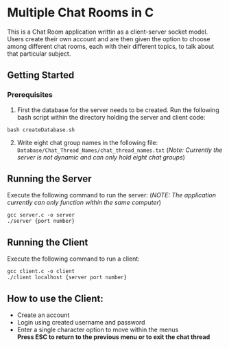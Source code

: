 # Multiple Chat Rooms in C

This is a Chat Room application writtin as a client-server socket model.
Users create their own account and are then given the option to choose 
among different chat rooms, each with their different topics, to talk about
that particular subject.

## Getting Started

### Prerequisites
1. First the database for the server needs to be created.
Run the following bash script within the directory holding the server 
and client code:
```
bash createDatabase.sh
```
2. Write eight chat group names in the following file:
```Database/Chat_Thread_Names/chat_thread_names.txt```
(*Note: Currently the server is not dynamic and can only hold eight chat 
groups*)

## Running the Server
Execute the following command to run the server:
(*NOTE: The application currently can only function within the same 
computer*)

```
gcc server.c -o server
./server {port number}
```

## Running the Client
Execute the following command to run a client:
```
gcc client.c -o client
./client localhost {server port number}
```

## How to use the Client:
* Create an account
* Login using created username and password
* Enter a single character option to move within the menus\
**Press ESC to return to the previous menu or to exit the chat thread**

